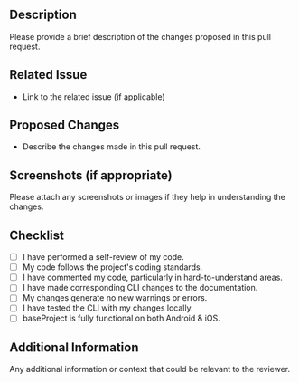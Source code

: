 ## Description

Please provide a brief description of the changes proposed in this pull request.

## Related Issue

- Link to the related issue (if applicable)

## Proposed Changes

- Describe the changes made in this pull request.

## Screenshots (if appropriate)

Please attach any screenshots or images if they help in understanding the changes.

## Checklist

- [ ] I have performed a self-review of my code.
- [ ] My code follows the project's coding standards.
- [ ] I have commented my code, particularly in hard-to-understand areas.
- [ ] I have made corresponding CLI changes to the documentation.
- [ ] My changes generate no new warnings or errors.
- [ ] I have tested the CLI with my changes locally.
- [ ] baseProject is fully functional on both Android & iOS.

## Additional Information

Any additional information or context that could be relevant to the reviewer.
